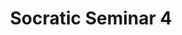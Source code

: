 ---
layout: post
type: socratic
title: "Socratic Seminar 4"
meetup: https://www.meetup.com/BitDevs-South-Florida/events/275235846//
---